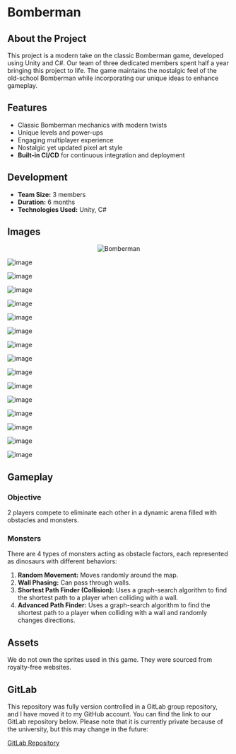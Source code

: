 # Bomberman

## About the Project

This project is a modern take on the classic Bomberman game, developed using Unity and C#. Our team of three dedicated members spent half a year bringing this project to life. The game maintains the nostalgic feel of the old-school Bomberman while incorporating our unique ideas to enhance gameplay.

## Features
- Classic Bomberman mechanics with modern twists
- Unique levels and power-ups
- Engaging multiplayer experience
- Nostalgic yet updated pixel art style
- **Built-in CI/CD** for continuous integration and deployment

## Development
- **Team Size:** 3 members
- **Duration:** 6 months
- **Technologies Used:** Unity, C#

## Images

<div align="center">
  <img src="https://github.com/szabo-krisztian/Bomberman/raw/master/images/bomberman.gif" alt="Bomberman">
</div>

![image](https://github.com/szabo-krisztian/Bomberman/blob/master/images/menu.png?raw=true)


![image](https://github.com/szabo-krisztian/Bomberman/blob/master/images/settings.png?raw=true)


![image](https://github.com/szabo-krisztian/Bomberman/blob/master/images/maps.png?raw=true)


![image](https://github.com/szabo-krisztian/Bomberman/blob/master/images/map-creation.png?raw=true)


![image](https://github.com/szabo-krisztian/Bomberman/blob/master/images/map-editor.png?raw=true)


![image](https://github.com/szabo-krisztian/Bomberman/blob/master/images/start-game.png?raw=true)


![image](https://github.com/szabo-krisztian/Bomberman/blob/master/images/map-loader.png?raw=true)


![image](https://github.com/szabo-krisztian/Bomberman/blob/master/images/gameplay1.png?raw=true)


![image](https://github.com/szabo-krisztian/Bomberman/blob/master/images/gameplay3.png?raw=true)


![image](https://github.com/szabo-krisztian/Bomberman/blob/master/images/gameplay4.png?raw=true)


![image](https://github.com/szabo-krisztian/Bomberman/blob/master/images/gameplay5.png?raw=true)


![image](https://github.com/szabo-krisztian/Bomberman/blob/master/images/gameplay6.png?raw=true)


![image](https://github.com/szabo-krisztian/Bomberman/blob/master/images/gameplay7.png?raw=true)


![image](https://github.com/szabo-krisztian/Bomberman/blob/master/images/gameplay8.png?raw=true)


![image](https://github.com/szabo-krisztian/Bomberman/blob/master/images/gameplay9.png?raw=true)


## Gameplay
### Objective
2 players compete to eliminate each other in a dynamic arena filled with obstacles and monsters.

### Monsters
There are 4 types of monsters acting as obstacle factors, each represented as dinosaurs with different behaviors:
1. **Random Movement:** Moves randomly around the map.
2. **Wall Phasing:** Can pass through walls.
3. **Shortest Path Finder (Collision):** Uses a graph-search algorithm to find the shortest path to a player when colliding with a wall.
4. **Advanced Path Finder:** Uses a graph-search algorithm to find the shortest path to a player when colliding with a wall and randomly changes directions.

## Assets
We do not own the sprites used in this game. They were sourced from royalty-free websites.


## GitLab
This repository was fully version controlled in a GitLab group repository, and I have moved it to my GitHub account. You can find the link to our GitLab repository below. Please note that it is currently private because of the university, but this may change in the future:

[GitLab Repository](https://szofttech.inf.elte.hu/szofttech-ab-2024/group-10/oriaspalacsinta?fbclid=IwZXh0bgNhZW0CMTAAAR0uwc72hO7rxuHkfBbgGTa80Ko5xyKTNl1htSOyQI3xyk7cSd9i3trgfgo_aem_OvYaxoXma3ZL6ZtejedDzg)